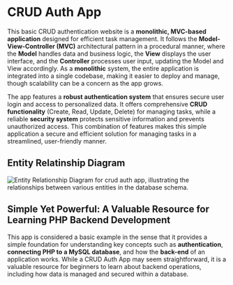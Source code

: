 # CRUD Auth App

This basic CRUD authentication website is a **monolithic, MVC-based application** designed for efficient task management. It follows the **Model-View-Controller (MVC)** architectural pattern in a procedural manner, where the **Model** handles data and business logic, the **View** displays the user interface, and the **Controller** processes user input, updating the Model and View accordingly. As a **monolithic** system, the entire application is integrated into a single codebase, making it easier to deploy and manage, though scalability can be a concern as the app grows.

The app features a **robust authentication system** that ensures secure user login and access to personalized data. It offers comprehensive **CRUD functionality** (Create, Read, Update, Delete) for managing tasks, while a reliable **security system** protects sensitive information and prevents unauthorized access. This combination of features makes this simple application a secure and efficient solution for managing tasks in a streamlined, user-friendly manner.

## Entity Relatinship Diagram

![Entity Relationship Diagram for crud auth app, illustrating the relationships between various entities in the database schema.](https://i.imgur.com/rav7In8.jpeg)

## Simple Yet Powerful: A Valuable Resource for Learning PHP Backend Development

This app is considered a basic example in the sense that it provides a simple foundation for understanding key concepts such as **authentication**, **connecting PHP to a MySQL database**, and how the **back-end** of an application works. While a CRUD Auth App may seem straightforward, it is a valuable resource for beginners to learn about backend operations, including how data is managed and secured within a database.